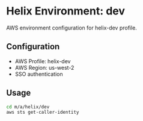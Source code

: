 # Helix Environment: dev

AWS environment configuration for helix-dev profile.

## Configuration

- AWS Profile: helix-dev
- AWS Region: us-west-2
- SSO authentication

## Usage

```bash
cd m/a/helix/dev
aws sts get-caller-identity
```
